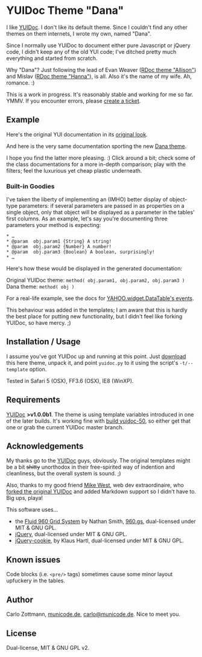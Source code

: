 # YUIDoc Theme "Dana"

I like [YUIDoc](http://developer.yahoo.com/yui/yuidoc/).  I don't like its
default theme.  Since I couldn't find any other themes on them internets, I
wrote my own, named "Dana".

Since I normally use YUIDoc to document either pure Javascript or jQuery code,
I didn't keep any of the old YUI code; I've ditched pretty much everything and
started from scratch.

Why "Dana"?  Just following the lead of Evan Weaver ([RDoc theme
"Allison"](http://github.com/fauna/allison)) and Mislav ([RDoc theme
"Hanna"](http://github.com/mislav/hanna)), is all.  Also it's the name of my
wife.  Ah, romance.  :)

This is a work in progress. It's reasonably stable and working for me so far.
YMMV. If you encounter errors, please [create a
ticket](http://github.com/carlo/yuidoc-theme-dana/issues).


## Example

Here's the original YUI documentation in its [original
look](http://developer.yahoo.com/yui/docs/index.html).

And here is the very same documentation sporting the new [Dana
theme](http://zottmann.org/yuidoc-theme-dana-example/index.html).

I hope you find the latter more pleasing. :) Click around a bit; check some of
the class documentations for a more in-depth comparison; play with the
filters; feel the luxurious yet cheap plastic underneath.


### Built-in Goodies

I've taken the liberty of implementing an (IMHO) better display of object-type parameters: if several parameters are passed in as properties on a single object, only that object will be displayed as a parameter in the tables' first columns.  As an example, let's say you're documenting three parameters your method is expecting:

    * …
    * @param  obj.param1 {String} A string!
    * @param  obj.param2 {Number} A number!
    * @param  obj.param3 {Boolean} A boolean, surprisingly!
    * …

Here's how these would be displayed in the generated documentation:

Original YUIDoc theme: `method( obj.param1, obj.param2, obj.param3 )`  
Dana theme: `method( obj )`

For a real-life example, see the docs for [YAHOO.widget.DataTable's events](http://zottmann.org/yuidoc-theme-dana-example/YAHOO.widget.DataTable.html#event_cellClickEvent).

This behaviour was added in the templates; I am aware that this is hardly the best place for putting new functionality, but I didn't feel like forking YUIDoc, so have mercy.  ;)


## Installation / Usage

I assume you've got YUIDoc up and running at this point. Just
[download](http://github.com/carlo/yuidoc-theme-dana/downloads) this here
theme, unpack it, and point `yuidoc.py` to it using the script's
`-t/--template` option.

Tested in Safari 5 (OSX), FF3.6 (OSX), IE8 (WinXP).


## Requirements

[YUIDoc](http://developer.yahoo.com/yui/yuidoc/) **>v1.0.0b1**.  The theme is
using template variables introduced in one of the later builds.  It's working
fine with [build yuidoc-50](http://github.com/yui/yuidoc/downloads), so either
get that one or grab the current YUIDoc master branch.


## Acknowledgements

My thanks go to the [YUIDoc](http://developer.yahoo.com/yui/yuidoc/) guys,
obviously. The original templates might be a bit <del>shitty</del> unorthodox
in their free-spirited way of indention and cleanliness, but the overall
system is sound.  ;)

Also, thanks to my good friend [Mike West](http://mikewest.org/), web dev
extraordinaire, who [forked the original
YUIDoc](http://github.com/mikewest/yuidoc) and added Markdown support so I
didn't have to. Big ups, playa!

This software uses...

* the [Fluid 960 Grid System](http://960.gs/) by Nathan Smith,
  [960.gs](http://960.gs/), dual-licensed under MIT & GNU GPL.
* [jQuery](http://jquery.com/), dual-licensed under MIT & GNU GPL.
* [jQuery-cookie](http://stilbuero.de/jquery/cookie/), by Klaus Hartl,
  dual-licensed under MIT & GNU GPL.


## Known issues

Code blocks (i.e. `<pre/>` tags) sometimes cause some minor layout upfuckery
in the tables.


## Author

Carlo Zottmann, [municode.de](http://municode.de/), carlo@municode.de.  Nice
to meet you.


## License

Dual-license, MIT & GNU GPL v2.

